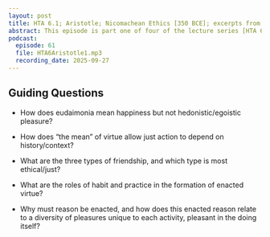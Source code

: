 ```yaml
---
layout: post
title: HTA 6.1; Aristotle; Nicomachean Ethics [350 BCE]; excerpts from Books I, II, and VIII
abstract: This episode is part one of four of the lecture series [HTA 6] on Aristotle's Nicomachean Ethics, excerpts from Books I, II, and VIII.
podcast:
  episode: 61
  file: HTA6Aristotle1.mp3
  recording_date: 2025-09-27
---
```


## Guiding Questions

* How does eudaimonia mean happiness but not hedonistic/egoistic pleasure?

* How does “the mean” of virtue allow just action to depend on history/context?

* What are the three types of friendship, and which type is most ethical/just?

* What are the roles of habit and practice in the formation of enacted virtue?

* Why must reason be enacted, and how does this enacted reason relate to a
diversity of pleasures unique to each activity, pleasant in the doing itself?
